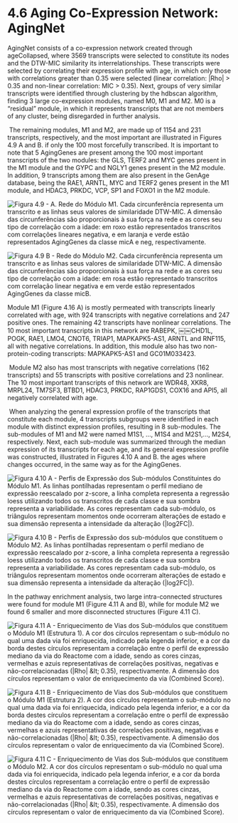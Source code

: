 # 4.6 Aging Co-Expression Network: AgingNet

AgingNet consists of a co-expression network created through ageCollapsed, where 3569 transcripts were selected to constitute its nodes and the DTW-MIC similarity its interrelationships. These transcripts were selected by correlating their expression profile with age, in which only those with correlations greater than 0.35 were selected \(linear correlation: \|Rho\| &gt; 0.35 and non-linear correlation: MIC &gt; 0.35\). Next, groups of very similar transcripts were identified through clustering by the hdbscan algorithm, finding 3 large co-expression modules, named M0, M1 and M2. M0 is a “residual” module, in which it represents transcripts that are not members of any cluster, being disregarded in further analysis.

‌ The remaining modules, M1 and M2, are made up of 1154 and 231 transcripts, respectively, and the most important are illustrated in Figures 4.9 A and B. if only the 100 most forcefully transcribed. It is important to note that 5 AgingGenes are present among the 100 most important transcripts of the two modules: the GLS, TERF2 and MYC genes present in the M1 module and the GYPC and NGLY1 genes present in the M2 module. In addition, 9 transcripts among them are also present in the GenAge database, being the RAE1, ARNTL, MYC and TERF2 genes present in the M1 module, and HDAC3, PRKDC, VCP, SP1 and FOXO1 in the M2 module.

![Figura 4.9 - A. Rede do M&#xF3;dulo M1. Cada circunfer&#xEA;ncia representa um transcrito e as linhas seus valores de similaridade DTW-MIC. A dimens&#xE3;o das circunfer&#xEA;ncias s&#xE3;o proporcionais &#xE0; sua for&#xE7;a na rede e as cores seu tipo de correla&#xE7;&#xE3;o com a idade: em roxo est&#xE3;o representados transcritos com correla&#xE7;&#xF5;es lineares negativa, e em laranja e verde est&#xE3;o representados AgingGenes da classe micA e neg, respectivamente.](https://lh3.googleusercontent.com/8wYiWDk5IDUV9Ufy93nj4w9JdS2O87Q4vlk5XCXc5yw96ZxfnwmOw5oWyCMI-vta2Hqa1_xVOxKNmw7Z5tuxVoRSqCOXC_QnDXy_pJJ600y-KQD_CneycK_rNxN1xW03R3Uhnz5_=s0)

![    Figura 4.9 B - Rede do M&#xF3;dulo M2. Cada circunfer&#xEA;ncia representa um transcrito e as linhas seus valores de similaridade DTW-MIC. A  dimens&#xE3;o das circunfer&#xEA;ncias s&#xE3;o proporcionais &#xE0; sua for&#xE7;a na rede e as cores seu tipo de correla&#xE7;&#xE3;o com a idade: em rosa est&#xE3;o representado transcritos com correla&#xE7;&#xE3;o linear negativa e em verde est&#xE3;o representados AgingGenes da classe micB.](https://lh5.googleusercontent.com/zbuHUoTbEEzr5C7i8oR9DKzsGFj8KwIaF4CJW8bCJ4jhbn77EDccItW4kIACPTIyAm3IrbabijwRQ4D2Uw-QFZNNQNDr3cY_M9eGmL20Hjg_3yrXnXmMz1ic_ovOnFLRgWjEhTZM=s0)

Module M1 \(Figure 4.16 A\) is mostly permeated with transcripts linearly correlated with age, with 924 transcripts with negative correlations and 247 positive ones. The remaining 42 transcripts have nonlinear correlations. The 10 most important transcripts in this network are RABEPK, ￼￼CHD1L, POGK, RAE1, LMO4, CNOT6, TRIAP1, MAPKAPK5-AS1, ARNTL and RNF115, all with negative correlations. In addition, this module also has two non-protein-coding transcripts: MAPKAPK5-AS1 and GC01M033423.

‌ Module M2 also has most transcripts with negative correlations \(162 transcripts\) and 55 transcripts with positive correlations and 23 nonlinear. The 10 most important transcripts of this network are WDR48, XKR8, MRPL24, TM7SF3, BTBD1, HDAC3, PRKDC, RAP1GDS1, COX16 and API5, all negatively correlated with age.

‌ When analyzing the general expression profile of the transcripts that constitute each module, 4 transcripts subgroups were identified in each module with distinct expression profiles, resulting in 8 sub-modules. The sub-modules of M1 and M2 were named M1S1, …, M1S4 and M2S1,..., M2S4, respectively. Next, each sub-module was summarized through the median expression of its transcripts for each age, and its general expression profile was constructed, illustrated in Figures 4.10 A and B. the ages where changes occurred, in the same way as for the AgingGenes.  
  


![Figura 4.10 A - Perfis de Express&#xE3;o dos Sub-m&#xF3;dulos Constituintes do M&#xF3;dulo M1. As linhas pontilhadas representam o perfil mediano de express&#xE3;o reescalado por z-score, a linha completa representa a regress&#xE3;o loess utilizando todos os transcritos de cada classe e sua sombra representa a variabilidade. As cores representam cada sub-m&#xF3;dulo, os tri&#xE2;ngulos representam momentos onde ocorreram altera&#xE7;&#xF5;es de estado e sua dimens&#xE3;o representa a intensidade da altera&#xE7;&#xE3;o \(\|log2FC\|\).](https://lh5.googleusercontent.com/fmhmyuSAVHHlag0pQEJtSyJ1bcSjLpHVrj3Swegmg2ZMbOySTusxKokbt5ShaJQSJFUHIRzdxCjzHe8bToT8-NTx3MsO6wCJv2cfSDA40sFzKU2wr7TmdJVEOQqTP-kfrvUYBfIv=s0)

![Figura 4.10 B - Perfis de Express&#xE3;o dos sub-m&#xF3;dulos que constituem o M&#xF3;dulo M2. As linhas pontilhadas representam o perfil mediano de express&#xE3;o reescalado por z-score, a linha completa representa a regress&#xE3;o loess utilizando todos os transcritos de cada classe e sua sombra representa a variabilidade. As cores representam cada sub-m&#xF3;dulo, os tri&#xE2;ngulos representam momentos onde ocorreram altera&#xE7;&#xF5;es de estado e sua dimens&#xE3;o representa a intensidade da altera&#xE7;&#xE3;o \(\|log2FC\|\).](https://lh5.googleusercontent.com/brSuZE8jpIIG3SCtpbUvm3AsCillei_QDVOgIQoXGh2bmo8fAcsHFufl8_whpDrpQ0c57Doqui2D-vmSJvc9pJr7G1TwZdpHFg75fq55k597-b8HhT6xsatZ301yIAiPOiERCTUH=s0)

In the pathway enrichment analysis, two large intra-connected structures were found for module M1 \(Figure 4.11 A and B\), while for module M2 we found 6 smaller and more disconnected structures \(Figure 4.11 C\).

![Figura 4.11 A - Enriquecimento de Vias dos Sub-m&#xF3;dulos que constituem o M&#xF3;dulo M1 \(Estrutura 1\). A cor dos c&#xED;rculos representam o sub-m&#xF3;dulo no qual uma dada via foi enriquecida, indicado pela legenda inferior, e a cor da borda destes c&#xED;rculos representam a correla&#xE7;&#xE3;o entre o perfil de express&#xE3;o mediano da via do Reactome com a idade, sendo as cores cinzas, vermelhas e azuis representativas de correla&#xE7;&#xF5;es positivas, negativas e n&#xE3;o-correlacionadas \(\|Rho\| &amp;lt; 0.35\), respectivamente. A dimens&#xE3;o dos c&#xED;rculos representam o valor de enriquecimento da via \(Combined Score\).](https://lh3.googleusercontent.com/PI1ewDalkyFe5NAWEB1R9tza5Ryc1X8AYK_VFwCw9KN54CIblZO3ttreNMMjV44xZndy4cOimGeULV-kqlEg26jJ4VB1bCF-mqzXPdNnjiH1RvzQEmox2FVX76CtGTWGvi-U6tI8=s0)



![Figura 4.11 B - Enriquecimento de Vias dos Sub-m&#xF3;dulos que constituem o M&#xF3;dulo M1 \(Estrutura 2\).  A cor dos c&#xED;rculos representam o sub-m&#xF3;dulo no qual uma dada via foi enriquecida, indicado pela legenda inferior, e a cor da borda destes c&#xED;rculos representam a correla&#xE7;&#xE3;o entre o perfil de express&#xE3;o mediano da via do Reactome com a idade, sendo as cores cinzas, vermelhas e azuis representativas de correla&#xE7;&#xF5;es positivas, negativas e n&#xE3;o-correlacionadas \(\|Rho\| &amp;lt; 0.35\), respectivamente. A dimens&#xE3;o dos c&#xED;rculos representam o valor de enriquecimento da via \(Combined Score\).](https://lh3.googleusercontent.com/s5O1EdH2HC5qa2NqLduyzgeZ_-k6HZ3uoq0ktF1RnpF7YI4RBLoS4ds_3eyfAv2bznxokPFAjGFnZCB1s12t9IFaQiJUJbQXtfVevZtyEbef9X1Q-DaTlgqAl5628spfgy9hAsYo=s0)

  

![Figura 4.11 C - Enriquecimento de Vias dos Sub-m&#xF3;dulos que constituem o M&#xF3;dulo M2.   A cor dos c&#xED;rculos representam o sub-m&#xF3;dulo no qual uma dada via foi enriquecida, indicado pela legenda inferior, e a cor da borda destes c&#xED;rculos representam a correla&#xE7;&#xE3;o entre o perfil de express&#xE3;o mediano da via do Reactome com a idade, sendo as cores cinzas, vermelhas e azuis representativas de correla&#xE7;&#xF5;es positivas, negativas e n&#xE3;o-correlacionadas \(\|Rho\| &amp;lt; 0.35\), respectivamente. A dimens&#xE3;o dos c&#xED;rculos representam o valor de enriquecimento da via \(Combined Score\).](https://lh5.googleusercontent.com/hAkhEIwh7GwrXnckORppJoF7TI07cRSybTwQTKzByXV-kQf87RvbEpdlJ3ketCqAEFssNJmPDxXcvZOKrtkgI4RO8fXJcSZRIPzcQKw00pNcX2B8_aCYwKegzgxLrtRk1jf6vDuP=s0)

